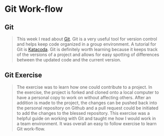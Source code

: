 # Git Work-flow

## Git

> This week I read about [Git](https://git-scm.com/book/en/v2). Git is a very useful
> tool for version control and helps keep code organized in a group environment.
> A tutorial for Git is [Katacoda](https://www.katacoda.com/courses/git).
> Git is definitely worth learning because it keeps track of the versions of a project and 
> allows for easy spotting of differences between the updated code and the current version.

## Git Exercise

> The exercise was to learn how one could contribute to a project. In the exercise, the project is forked and cloned onto
> a local computer to have a personal copy to work on without affecting others. After an addition is made
> to the project, the changes can be pushed back into the personal repository on Github and a pull request could be initiated
> to add the changes to the blessed repository.
> This exercise was a helpful guide on working with Git and taught me how I would work in a team environment.
> It was overall an easy to follow exercise to learn Git work-flow.

